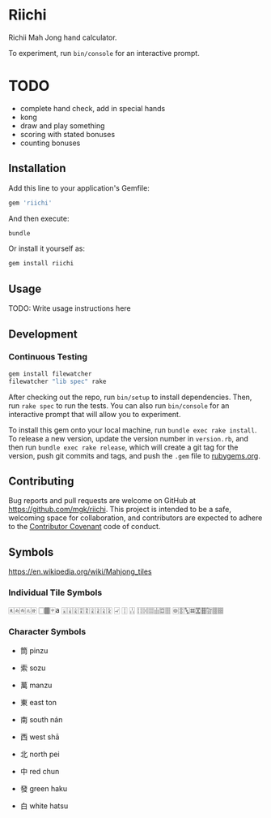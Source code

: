 # Riichi

Richii Mah Jong hand calculator.

To experiment, run `bin/console` for an interactive prompt.

# TODO

- complete hand check, add in special hands
- kong
- draw and play something
- scoring with stated bonuses
- counting bonuses

## Installation

Add this line to your application's Gemfile:

```ruby
gem 'riichi'
```

And then execute:

```bash
bundle
```

Or install it yourself as:

```bash
gem install riichi
```

## Usage

TODO: Write usage instructions here

## Development

### Continuous Testing

```bash
gem install filewatcher
filewatcher "lib spec" rake
```

After checking out the repo, run `bin/setup` to install dependencies. Then, run `rake spec` to run the tests. You can also run `bin/console` for an interactive prompt that will allow you to experiment.

To install this gem onto your local machine, run `bundle exec rake install`. To release a new version, update the version number in `version.rb`, and then run `bundle exec rake release`, which will create a git tag for the version, push git commits and tags, and push the `.gem` file to [rubygems.org](https://rubygems.org).

## Contributing

Bug reports and pull requests are welcome on GitHub at https://github.com/mgk/riichi. This project is intended to be a safe, welcoming space for collaboration, and contributors are expected to adhere to the [Contributor Covenant](http://contributor-covenant.org) code of conduct.

## Symbols

https://en.wikipedia.org/wiki/Mahjong_tiles

### Individual Tile Symbols
🀀🀁🀂🀃🀅 🀆🀫🀄︎a
🀇🀈🀉🀊🀋🀌🀍🀎🀏
🀐 🀑 🀒 🀓🀔🀕🀖🀗🀘
🀙🀚🀛🀜🀝🀞🀟🀠🀡

### Character Symbols
- 筒 pinzu
- 索 sozu
- 萬 manzu

- 東 east ton
- 南 south nán
- 西 west shā
- 北 north pei

- 中 red chun
- 發 green haku
- 白 white hatsu
